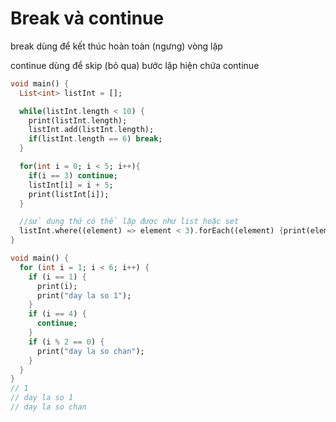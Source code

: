 # Break và continue

break dùng để kết thúc hoàn toàn (ngưng) vòng lặp

continue dùng để skip (bỏ qua) bước lặp hiện chứa continue

```dart
void main() {
  List<int> listInt = [];

  while(listInt.length < 10) {
    print(listInt.length);
    listInt.add(listInt.length);
    if(listInt.length == 6) break;
  }

  for(int i = 0; i < 5; i++){
    if(i == 3) continue;
    listInt[i] = i + 5;
    print(listInt[i]);
  }

  //sử dụng thứ có thể lặp được như list hoặc set
  listInt.where((element) => element < 3).forEach((element) {print(element);});
}
```

```dart
void main() {
  for (int i = 1; i < 6; i++) {
    if (i == 1) {
      print(i);
      print("day la so 1");
    }
    if (i == 4) {
      continue;
    }
    if (i % 2 == 0) {
      print("day la so chan");
    }
  }
}
// 1
// day la so 1
// day la so chan
```